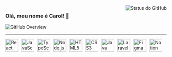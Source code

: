 <img align='right' src="https://github-readme-stats.vercel.app/api?username=CarolinaRibeiro790&show_icons=true&title_color=783c00&text_color=af552e&icon_color=783c00&bg_color=f8efd4&cache_seconds=2300" alt="Status do GitHub">

### Olá, meu nome é Carol! 👋

<img src="https://img.shields.io/static/v1?label=Overview&message=CarolinaRibeiro790&color=f8efd4&style=for-the-badge&logo=GitHub" alt="GitHub Overview">

---

<div style="display: flex; align-items: center; gap: 10px;">
  <img src="https://cdn.jsdelivr.net/gh/devicons/devicon/icons/react/react-original.svg" width="40" height="40" alt="React" />
  <img src="https://cdn.jsdelivr.net/gh/devicons/devicon/icons/javascript/javascript-original.svg" width="40" height="40" alt="JavaScript" />
  <img src="https://cdn.jsdelivr.net/gh/devicons/devicon/icons/typescript/typescript-original.svg" width="40" height="40" alt="TypeScript" />
  <img src="https://cdn.jsdelivr.net/gh/devicons/devicon/icons/nodejs/nodejs-original.svg" width="40" height="40" alt="Node.js" />
  <img src="https://cdn.jsdelivr.net/gh/devicons/devicon/icons/html5/html5-original.svg" width="40" height="40" alt="HTML5" />
  <img src="https://cdn.jsdelivr.net/gh/devicons/devicon/icons/css3/css3-original.svg" width="40" height="40" alt="CSS3" />
  <img src="https://cdn.jsdelivr.net/gh/devicons/devicon/icons/java/java-original.svg" width="40" height="40" alt="Java" />
  <img src="https://skillicons.dev/icons?i=laravel" width="40" height="40" alt="Laravel" />
  <img src="https://skillicons.dev/icons?i=figma" width="40" height="40" alt="Figma" />
  <img src="https://skillicons.dev/icons?i=notion" width="40" height="40" alt="Notion" />

</div>



